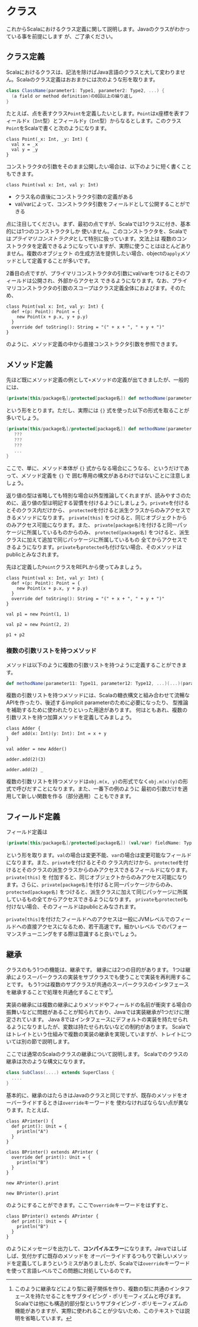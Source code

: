 # クラス

これからScalaにおけるクラス定義に関して説明します。Javaのクラスがわかっている事を前提にします
が、ご了承ください。

## クラス定義

Scalaにおけるクラスは、記法を除けばJava言語のクラスと大して変わりません。Scalaのクラス定義はおおまかには次のような形を取ります。

```scala
class ClassName(parameter1: Type1, parameter2: Type2, ...) {
  (a field or method definition)の0回以上の繰り返し
}
```

たとえば、点を表すクラス`Point`を定義したいとします。`Point`はx座標を表すフィールド`x`（`Int`型）とフィールド`y`（`Int`型）からなるとします。このクラス`Point`をScalaで書くと次のようになります。

```tut:silent
class Point(_x: Int, _y: Int) {
  val x = _x
  val y = _y
}
```

コンストラクタの引数をそのまま公開したい場合は、以下のように短く書くこともできます。

```tut:silent
class Point(val x: Int, val y: Int)
```

* クラス名の直後にコンストラクタ引数の定義がある
* val/varによって、コンストラクタ引数をフィールドとして公開することができる

点に注目してください。まず、最初の点ですが、Scalaでは1クラスに付き、基本的には1つのコンストラクタしか
使いません。このコンストラクタを、Scalaでは*プライマリコンストラクタ*として特別に扱っています。文法上は
複数のコンストラクタを定義できるようになっていますが、実際に使うことはほとんどありません。複数のオブジェクト
の生成方法を提供したい場合、objectの`apply`メソッドとして定義することが多いです。

2番目の点ですが、プライマリコンストラクタの引数にval/varをつけるとそのフィールドは公開され、外部からアクセス
できるようになります。なお、プライマリコンストラクタの引数のスコープはクラス定義全体におよびます。そのため、

```tut:silent
class Point(val x: Int, val y: Int) {
  def +(p: Point): Point = {
    new Point(x + p.x, y + p.y)
  }
  override def toString(): String = "(" + x + ", " + y + ")"
}
```

のように、メソッド定義の中から直接コンストラクタ引数を参照できます。

## メソッド定義

先ほど既にメソッド定義の例として`+`メソッドの定義が出てきましたが、一般的には、

```scala
(private[this/package名]/protected[package名]) def methodName(parameter1: Type1, parameter2: Type2, ...): ReturnType = ???
```

という形をとります。ただし、実際には `{}` 式を使った以下の形式を取ることが多いでしょう。

```scala
(private[this/package名]/protected[package名]) def methodName(parameter1: Type1, parameter2: Type2, ...): ReturnType = {
   ???
   ???
   ???
   ...
}
```

ここで、単に、メソッド本体が `{}` 式からなる場合にこうなる、というだけであって、メソッド定義を `{}` で
囲む専用の構文があるわけではないことに注意しましょう。

返り値の型は省略しても特別な場合以外型推論してくれますが、読みやすさのために、返り値の型は明記する習慣を付けるようにしましょう。`private`を付けるとそのクラス内だけから、
`protected`を付けると派生クラスからのみアクセスできるメソッドになります。 `private[this]` をつけると、同じオブジェクトからのみアクセス可能になります。また、
`private[package名]`を付けると同一パッケージに所属しているものからのみ、 `protected[package名]` をつけると、派生クラスに加えて追加で同じパッケージに所属しているもの
全てからアクセスできるようになります。`private`も`protected`も付けない場合、そのメソッドはpublicとみなされます。

先ほど定義した`Point`クラスをREPLから使ってみましょう。

```tut
class Point(val x: Int, val y: Int) {
  def +(p: Point): Point = {
    new Point(x + p.x, y + p.y)
  }
  override def toString(): String = "(" + x + ", " + y + ")"
}

val p1 = new Point(1, 1)

val p2 = new Point(2, 2)

p1 + p2
```

### 複数の引数リストを持つメソッド

メソッドは以下のように複数の引数リストを持つように定義することができます。

```scala
def methodName(parameter11: Type11, parameter12: Type12, ...)(...)(parameterN1: TypeN1, ..., parameterNM: TypeNM): RerurnType = ???
```

複数の引数リストを持つメソッドには、Scalaの糖衣構文と組み合わせて流暢なAPIを作ったり、後述するimplicit parameterのために必要になったり、
型推論を補助するために使われたりといった用途があります。
何はともあれ、複数の引数リストを持つ加算メソッドを定義してみましょう。

```tut
class Adder {
  def add(x: Int)(y: Int): Int = x + y
}

val adder = new Adder()

adder.add(2)(3)

adder.add(2) _
```

複数の引数リストを持つメソッドは`obj.m(x, y)`の形式でなく`obj.m(x)(y)`の形式で呼びだすことになります。また、一番下の例のように
最初の引数だけを適用して新しい関数を作る（部分適用）こともできます。

## フィールド定義

フィールド定義は

```scala
(private[this/package名]/protected[package名]) (val/var) fieldName: Type = Expression
```

という形を取ります。`val`の場合は変更不能、`var`の場合は変更可能なフィールドになります。また、`private`を付けるとその
クラス内だけから、`protected`を付けるとそのクラスの派生クラスからのみアクセスできるフィールドになります。 `private[this]` を
付加すると、同じオブジェクトからのみアクセス可能になります。さらに、`private[package名]`を付けると同一パッケージからのみ、
`protected[package名]` をつけると、派生クラスに加えて同じパッケージに所属しているもの全てからアクセスできるようになります。
`private`も`protected`も付けない場合、そのフィールドはpublicとみなされます。

`private[this]`を付けたフィールドへのアクセスは一般にJVMレベルでのフィールドへの直接アクセスになるため、若干高速です。細かいレベル
でのパフォーマンスチューニングをする際は意識すると良いでしょう。

## 継承

クラスのもう1つの機能は、継承です。
継承には2つの目的があります。
1つは継承によりスーパークラスの実装をサブクラスでも使うことで実装を再利用することです。
もう1つは複数のサブクラスが共通のスーパークラスのインタフェースを継承することで処理を共通化することです[^subtyping_polymorphism]。

実装の継承には複数の継承によりメソッドやフィールドの名前が衝突する場合の振舞いなどに問題があることが知られており、Javaでは実装継承が1つだけに限定されています。
Java 8ではインタフェースにデフォルトの実装を持たせられるようになりましたが、変数は持たせられないなどの制約があります。
Scalaではトレイトという仕組みで複数の実装の継承を実現していますが、トレイトについては別の節で説明します。

ここでは通常のScalaのクラスの継承について説明します。
Scalaでのクラスの継承は次のような構文になります。

```scala
class SubClass(....) extends SuperClass {
  ....
}
```

基本的に、継承のはたらきはJavaのクラスと同じですが、既存のメソッドをオーバーライドするときは`override`キーワードを
使わなければならない点が異なります。たとえば、

```tut
class APrinter() {
  def print(): Unit = {
    println("A")
  }
}

class BPrinter() extends APrinter {
  override def print(): Unit = {
    println("B")
  }
}

new APrinter().print

new BPrinter().print
```

のようにすることができます。ここで`override`キーワードをはずすと、

```tut:fail
class BPrinter() extends APrinter {
  def print(): Unit = {
    println("B")
  }
}
```

のようにメッセージを出力して、**コンパイルエラー**になります。Javaではしばしば、気付かずに既存のメソッドを
オーバーライドするつもりで新しいメソッドを定義してしまうというミスがありましたが、Scalaでは`override`キーワードを使って言語レベルでこの問題に対処しているのです。

[^subtyping_polymorphism]: このように継承などにより型に親子関係を作り、複数の型に共通のインタフェースを持たせることをサブタイピング・ポリモーフィズムと呼びます。Scalaでは他にも構造的部分型というサブタイピング・ポリモーフィズムの機能がありますが、実際に使われることが少ないため、このテキストでは説明を省略しています。
